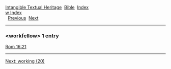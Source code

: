 [Intangible Textual Heritage](../../index)  [Bible](../index) 
[Index](index)   
[w Index](_w_)  
  [Previous](c12579)  [Next](c12581) 

------------------------------------------------------------------------

### &lt;workfellow&gt; 1 entry

[Rom 16:21](../kjv/rom016.htm#021)  

------------------------------------------------------------------------

[Next: working (20)](c12581)
